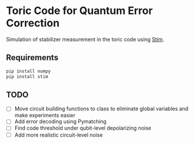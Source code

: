 # Toric Code for Quantum Error Correction
Simulation of stabilizer measurement in the toric code using [Stim](https://github.com/quantumlib/Stim).

## Requirements
```bash
pip install numpy
pip install stim
```

## TODO
- [ ] Move circuit building functions to class to eliminate global variables and make experiments easier
- [ ] Add error decoding using Pymatching
- [ ] Find code threshold under qubit-level depolarizing noise
- [ ] Add more realistic circuit-level noise
